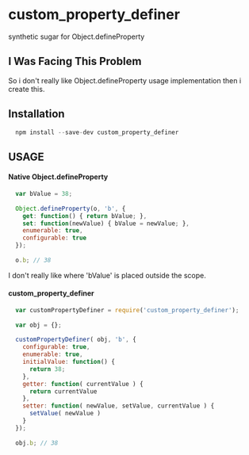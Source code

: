 # custom_property_definer
synthetic sugar for Object.defineProperty

## I Was Facing This Problem
So i don't really like Object.defineProperty usage implementation then i create this.

## Installation

```javascript
  npm install --save-dev custom_property_definer
```

## USAGE
#### Native Object.defineProperty

```javascript
  var bValue = 38;
  
  Object.defineProperty(o, 'b', {
    get: function() { return bValue; },
    set: function(newValue) { bValue = newValue; },
    enumerable: true,
    configurable: true
  });
  
  o.b; // 38
```

I don't really like where 'bValue' is placed outside the scope.

#### custom_property_definer

```javascript
  var customPropertyDefiner = require('custom_property_definer');
  
  var obj = {};
  
  customPropertyDefiner( obj, 'b', {
    configurable: true,
    enumerable: true,
    initialValue: function() {
      return 38;
    },
    getter: function( currentValue ) {
      return currentValue
    },
    setter: function( newValue, setValue, currentValue ) {
      setValue( newValue )
    }
  });
  
  obj.b; // 38
```

